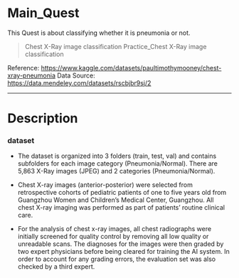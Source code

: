 # Main_Quest

This Quest is about classifying whether it is pneumonia or not.
> Chest X-Ray image classification
> Practice_Chest X-Ray image classification

Reference: https://www.kaggle.com/datasets/paultimothymooney/chest-xray-pneumonia
Data Source: https://data.mendeley.com/datasets/rscbjbr9sj/2

* * *

# Description

### dataset

* The dataset is organized into 3 folders (train, test, val) and contains subfolders for each image category (Pneumonia/Normal). There are 5,863 X-Ray images (JPEG) and 2 categories (Pneumonia/Normal).

* Chest X-ray images (anterior-posterior) were selected from retrospective cohorts of pediatric patients of one to five years old from Guangzhou Women and Children’s Medical Center, Guangzhou. All chest X-ray imaging was performed as part of patients’ routine clinical care.

* For the analysis of chest x-ray images, all chest radiographs were initially screened for quality control by removing all low quality or unreadable scans. The diagnoses for the images were then graded by two expert physicians before being cleared for training the AI system. In order to account for any grading errors, the evaluation set was also checked by a third expert.





